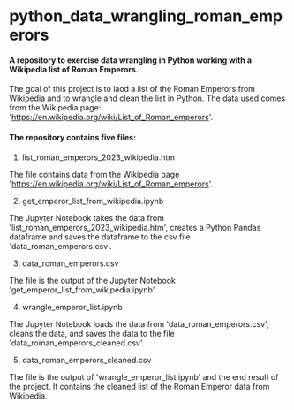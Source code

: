 # python_data_wrangling_roman_emperors
#### A repository to exercise data wrangling in Python working with a Wikipedia list of Roman Emperors.

The goal of this project is to laod a list of the Roman Emperors from Wikipedia and to wrangle and clean the list in Python.
The data used comes from the Wikipedia page: 'https://en.wikipedia.org/wiki/List_of_Roman_emperors'.

#### The repository contains five files:

1. list_roman_emperors_2023_wikipedia.htm

The file contains data from the Wikipedia page 'https://en.wikipedia.org/wiki/List_of_Roman_emperors'.

2. get_emperor_list_from_wikipedia.ipynb

The Jupyter Notebook takes the data from 'list_roman_emperors_2023_wikipedia.htm', creates a Python Pandas dataframe and saves the dataframe to the csv file 'data_roman_emperors.csv'.

3. data_roman_emperors.csv

The file is the output of the Jupyter Notebook 'get_emperor_list_from_wikipedia.ipynb'.

4. wrangle_emperor_list.ipynb

The Jupyter Notebook loads the data from 'data_roman_emperors.csv', cleans the data, and saves the data to the file 'data_roman_emperors_cleaned.csv'.

5. data_roman_emperors_cleaned.csv

The file is the output of 'wrangle_emperor_list.ipynb' and the end result of the project. It contains the cleaned list of the Roman Emperor data from Wikipedia.
